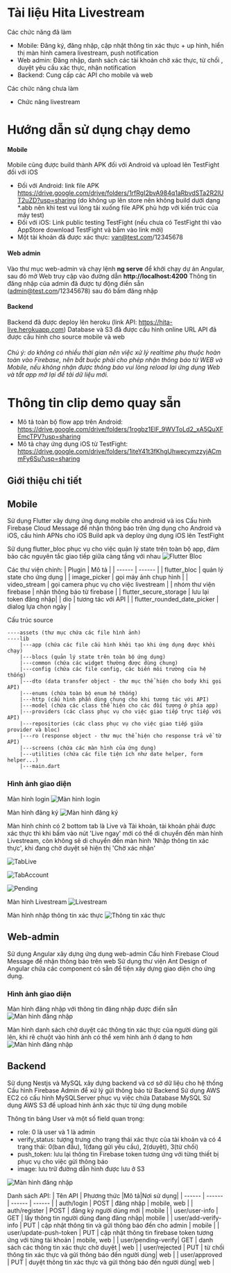 # Tài liệu Hita Livestream

Các chức năng đã làm

- Mobile: Đăng ký, đăng nhập, cập nhật thông tin xác thực + up hình, hiển thị màn hình camera livestream, push notification
- Web admin: Đăng nhập, danh sách các tài khoản chờ xác thực, từ chối , duyệt yêu cầu xác thực, nhận notification
- Backend: Cung cấp các API cho mobile và web

Các chức năng chưa làm
- Chức năng livestream

# Hướng dẫn sử dụng chạy demo

#### Mobile
Mobile cũng được build thành APK đối với Android và upload lên TestFight đối với iOS
- Đối với Android: link file APK https://drive.google.com/drive/folders/1rfRgI2bvA984q1aRbvdSTa2R2IUT2uZD?usp=sharing (do không up lên store nên không build dưới dạng *.abb nên khi test vui lòng tải xuống file APK phù hợp với kiến trúc của máy test)
- Đối với iOS: Link public testing TestFight (nếu chưa có TestFight thì vào AppStore download TestFight và bấm vào link mời)
- Một tài khoản đã được xác thực: van@test.com/12345678

#### Web admin
Vào thư mục web-admin và chạy lệnh **ng serve** để khởi chạy dự án Angular, sau đó mở Web truy cập vào đường dẫn **http://localhost:4200**
Thông tin đăng nhập của admin đã được tự động điền sẵn (admin@test.com/12345678) sau đó bấm đăng nhập

#### Backend
Backend đã được deploy lên heroku (link API: https://hita-live.herokuapp.com)
Database và S3 đã được cấu hình online
URL API đã được cấu hình cho source mobile và web

###### Chú ý: do không có nhiều thời gian nên việc xử lý realtime phụ thuộc hoàn toàn vào Firebase, nên bắt buộc phải cho phép nhận thông báo từ WEB và Mobile, nếu không nhận được thông báo vui lòng reload lại ứng dụng Web và tắt app mở lại để tải dữ liệu mới.

# Thông tin clip demo quay sẵn
- Mô tả toàn bộ flow app trên Android: https://drive.google.com/drive/folders/1rogbz1ElF_9WVToLd2_xA5QuXFEmcTPV?usp=sharing
- Mô tả chạy ứng dụng iOS từ TestFight: https://drive.google.com/drive/folders/1iteY41t3fKhgUhwecymzzyjACmmFy6Su?usp=sharing

## Giới thiệu chi tiết
## Mobile

Sử dụng Flutter xây dựng ứng dụng mobile cho android và ios
Cấu hình Firebase Cloud Message để nhận thông báo trên ứng dụng cho Android và iOS, cấu hình APNs cho iOS
Build apk và deploy ứng dụng iOS lên TestFight

Sử dụng flutter_bloc phục vụ cho việc quản lý state trên toàn bộ app, đảm bảo các nguyên tắc giao tiếp giữa càng tầng với nhau
![Flutter Bloc](https://bloclibrary.dev/assets/bloc_architecture_full.png "Flutter Bloc")

Các thư viện chính:
| Plugin | Mô tả |
| ------ | ------ |
| flutter_bloc | quản lý state cho ứng dụng |
| image_picker | gọi máy ảnh chụp hình |
| video_stream | gọi camera phục vụ cho việc livestream |
| nhóm thư viện firebase | nhận thông báo từ firebase |
| flutter_secure_storage | lưu lại token đăng nhập|
| dio | tương tác với API |
| flutter_rounded_date_picker | dialog lựa chọn ngày |

Cấu trúc source
```
----assets (thư mục chứa các file hình ảnh)
----lib
    |---app (chứa các file cấu hình khởi tạo khi ứng dụng được khởi chạy)
    |---blocs (quản lý state trên toàn bộ ứng dụng)
    |---common (chứa các widget thường được dùng chung)
    |---config (chứa các file config, các biến môi trường của hệ thống)
    |---dto (data transfer object - thư mục thể hiện cho body khi gọi API)
    |---enums (chứa toàn bộ enum hệ thống)
    |---http (cấu hình phần dùng chung cho khi tương tác với API)
    |---model (chứa các class thể hiện cho các đối tượng ở phía app)
    |---providers (các class phục vụ cho việc giao tiếp trực tiếp với API)
    |---repositories (các class phục vụ cho việc giao tiếp giữa provider và bloc)
    |---ro (response object - thư mục thể hiện cho response trả về từ API)
    |---screens (chứa các màn hình của ứng dụng)
    |---utilities (chứa các file tiện ích như date helper, form helper...)
    |---main.dart
```

### Hình ảnh giao diện
Màn hình login
![Màn hình login](./images/mobile_login.jpg "Màn hình login")

Màn hình đăng ký
![Màn hình đăng ký](./images/mobile_login.jpg "Màn hình đăng ký")

Màn hình chính có 2 bottom tab là Live và Tài khoản, tài khoản phải được xác thực thì khi bấm vào nút 'Live ngay' mới có thể di chuyển đến màn hình Livestream, còn không sẽ di chuyển đến màn hinh 'Nhập thông tin xác thực', khi đang chờ duyệt sẽ hiện thị 'Chờ xác nhận'

![TabLive](./images/mobile_live.jpg "TabLive")

![TabAccount](./images/mobile_account.jpg "TabAccount")

![Pending](./images/mobile_pending.jpg "Pending")

Màn hình Livestream
![Livestream](./images/mobile_livestream.jpg "Livestream")

Màn hình nhập thông tin xác thực
![Thông tin xác thực](./images/mobile_verify.jpg "thông tin xác thực")
## Web-admin

Sử dụng Angular xây dựng ứng dụng web-admin
Cấu hình Firebase Cloud Message để nhận thông báo trên web
Sử dụng thư viện Ant Design of Angular chứa các component có sẵn để tiện xây dựng giao diện cho ứng dụng.

### Hình ảnh giao diện
Màn hình đăng nhập với thông tin đăng nhập được điền sẵn
![Màn hình đăng nhập](./images/web_login.png "Màn hình đăng nhập")

Màn hình danh sách chờ duyệt các thông tin xác thực của người dùng gửi lên, khi rê chuột vào hình ảnh có thể xem hình ành ở dạng to hơn
![Màn hình đăng nhập](./images/web_dashboard.png "Màn hình đăng nhập")
## Backend

Sử dụng Nestjs và MySQL xây dựng backend và cơ sở dữ liệu cho hệ thống
Cấu hình Firebase Admin để xử lý gửi thông báo từ Backend
Sử dụng AWS EC2 có cấu hình MySQLServer phục vụ việc chứa Database MySQL
Sử dụng AWS S3 để upload hình ảnh xác thực từ ứng dụng mobile

Thông tin bảng User và một số field quan trọng:
- role: 0 là user và 1 là admin
- verify_status: tượng trưng cho trạng thái xác thực của tài khoản và có 4 trạng thái: 0(ban đầu), 1(đang gửi yêu cầu), 2(duyệt), 3(từ chối)
- push_token: lưu lại thông tin Firebase token tương ứng với từng thiết bị phục vụ cho việc gửi thông báo
- image: lưu trữ đường dẫn hình được lưu ở S3

![Màn hình đăng nhập](./images/user_table.png "Màn hình đăng nhập")

Danh sách API:
| Tên API | Phương thức |Mô tả|Nơi sử dụng|
| ------ | ------ | ------ | ------ |
| auth/login | POST | đăng nhập | mobile, web |
| auth/register | POST | đăng ký người dùng mới | mobile |
| user/user-info | GET | lấy thông tin người dùng đang đăng nhập| mobile |
| user/add-verify-info | PUT | cập nhật thông tin và gửi thông báo đến cho admin | mobile |
| user/update-push-token | PUT | cập nhật thông tin firebase token tương ứng với từng tài khoản | mobile, web |
| user/pending-verify| GET | danh sách các thông tin xác thực chờ duyệt | web |
| user/rejected | PUT | từ chối thông tin xác thực và gửi thông báo đến người dùng| web |
| user/approved | PUT | duyệt thông tin xác thực và gửi thông báo đến người dùng| web |

